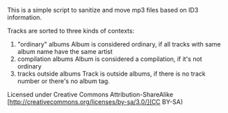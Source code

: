 This is a simple script to sanitize and move mp3 files based on ID3 information.

Tracks are sorted to three kinds of contexts:
1. "ordinary" albums
    Album is considered ordinary, if all tracks with same album name have the same artist
2. compilation albums
    Album is considered a compilation, if it's not ordinary
3. tracks outside albums
    Track is outside albums, if there is no track number or there's no album tag.

Licensed under Creative Commons Attribution-ShareAlike 
[http://creativecommons.org/licenses/by-sa/3.0/](CC BY-SA)

